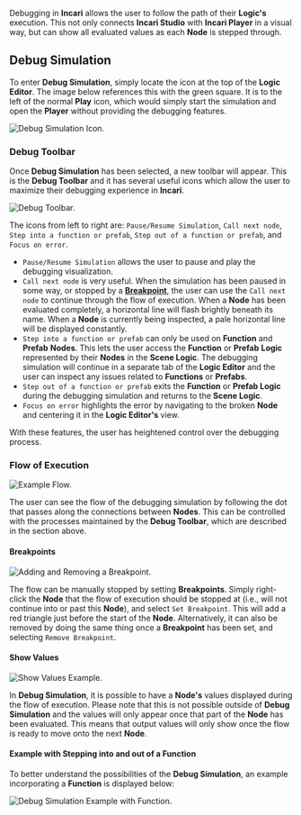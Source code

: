 

Debugging in **Incari** allows the user to follow the path of their **Logic's** execution. This not only connects **Incari Studio** with **Incari Player** in a visual way, but can show all evaluated values as each **Node** is stepped through.  

## Debug Simulation

To enter **Debug Simulation**, simply locate the icon at the top of the **Logic Editor**. The image below references this with the green square. It is to the left of the normal **Play** icon, which would simply start the simulation and open the **Player** without providing the debugging features. 

![Debug Simulation Icon.](../../.gitbook/assets/logicdebugging1.png)



### Debug Toolbar

Once **Debug Simulation** has been selected, a new toolbar will appear. This is the **Debug Toolbar** and it has several useful icons which allow the user to maximize their debugging experience in **Incari**. 

![Debug Toolbar.](../../.gitbook/assets/debugtoolbar.png)

The icons from left to right are: `Pause/Resume Simulation`, `Call next node`, `Step into a function or prefab`, `Step out of a function or prefab`, and `Focus on error`. 

* `Pause/Resume Simulation` allows the user to pause and play the debugging visualization. 
* `Call next node` is very useful. When the simulation has been paused in some way, or stopped by a [**Breakpoint**](logic-debugging.md#breakpoints), the user can use the `Call next node` to continue through the flow of execution. When a **Node** has been evaluated completely, a horizontal line will flash brightly beneath its name. When a **Node** is currently being inspected, a pale horizontal line will be displayed constantly. 
* `Step into a function or prefab` can only be used on **Function** and **Prefab** **Nodes**. This lets the user access the **Function** or **Prefab** **Logic** represented by their **Nodes** in the **Scene Logic**. The debugging simulation will continue in a separate tab of the **Logic Editor** and the user can inspect any issues related to **Functions** or **Prefabs**.
* `Step out of a function or prefab` exits the **Function** or **Prefab Logic** during the debugging simulation and returns to the **Scene Logic**. 
* `Focus on error` highlights the error by navigating to the broken **Node** and centering it in the **Logic Editor's** view. 

With these features, the user has heightened control over the debugging process. 

### Flow of Execution

![Example Flow.](../../.gitbook/assets/exampleflow.gif)

The user can see the flow of the debugging simulation by following the dot that passes along the connections between **Nodes**. This can be controlled with the processes maintained by the **Debug Toolbar**, which are described in the section above. 

#### Breakpoints

![Adding and Removing a Breakpoint.](../../.gitbook/assets/setbreakpointreal.gif)

The flow can be manually stopped by setting **Breakpoints**. Simply right-click the **Node** that the flow of execution should be stopped at (i.e., will not continue into or past this **Node**), and select `Set Breakpoint`. This will add a red triangle just before the start of the **Node**. Alternatively, it can also be removed by doing the same thing once a **Breakpoint** has been set, and selecting `Remove Breakpoint`. 

#### Show Values

![Show Values Example.](../../.gitbook/assets/showvalues.gif)


In **Debug Simulation**, it is possible to have a **Node's** values displayed during the flow of execution. Please note that this is not possible outside of **Debug Simulation** and the values will only appear once that part of the **Node** has been evaluated. This means that output values will only show once the flow is ready to move onto the next **Node**. 


#### Example with Stepping into and out of a Function 

To better understand the possibilities of the **Debug Simulation**, an example incorporating a **Function** is displayed below:

![Debug Simulation Example with Function.](../../.gitbook/assets/stepthroughexample.gif)
